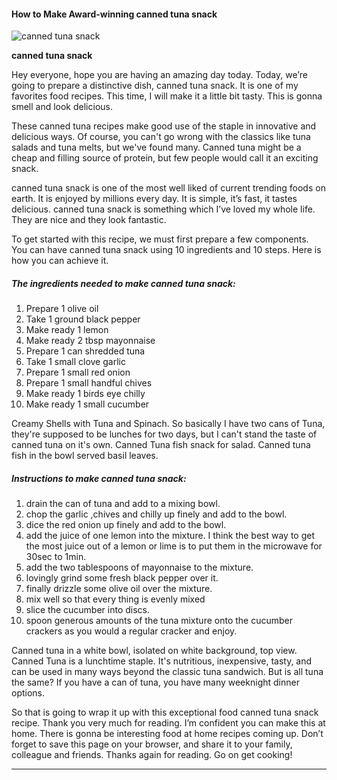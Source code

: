             

#### How to Make Award-winning canned tuna snack

![canned tuna snack](https://img-global.cpcdn.com/recipes/26645702/751x532cq70/canned-tuna-snack-recipe-main-photo.jpg)

**canned tuna snack**

Hey everyone, hope you are having an amazing day today. Today, we’re going to prepare a distinctive dish, canned tuna snack. It is one of my favorites food recipes. This time, I will make it a little bit tasty. This is gonna smell and look delicious.

These canned tuna recipes make good use of the staple in innovative and delicious ways. Of course, you can't go wrong with the classics like tuna salads and tuna melts, but we've found many. Canned tuna might be a cheap and filling source of protein, but few people would call it an exciting snack.

canned tuna snack is one of the most well liked of current trending foods on earth. It is enjoyed by millions every day. It is simple, it’s fast, it tastes delicious. canned tuna snack is something which I’ve loved my whole life. They are nice and they look fantastic.

To get started with this recipe, we must first prepare a few components. You can have canned tuna snack using 10 ingredients and 10 steps. Here is how you can achieve it.

##### The ingredients needed to make canned tuna snack:

1.  Prepare 1 olive oil
2.  Take 1 ground black pepper
3.  Make ready 1 lemon
4.  Make ready 2 tbsp mayonnaise
5.  Prepare 1 can shredded tuna
6.  Take 1 small clove garlic
7.  Prepare 1 small red onion
8.  Prepare 1 small handful chives
9.  Make ready 1 birds eye chilly
10.  Make ready 1 small cucumber

Creamy Shells with Tuna and Spinach. So basically I have two cans of Tuna, they're supposed to be lunches for two days, but I can't stand the taste of canned tuna on it's own. Canned Tuna fish snack for salad. Canned tuna fish in the bowl served basil leaves.

##### Instructions to make canned tuna snack:

1.  drain the can of tuna and add to a mixing bowl.
2.  chop the garlic ,chives and chilly up finely and add to the bowl.
3.  dice the red onion up finely and add to the bowl.
4.  add the juice of one lemon into the mixture. I think the best way to get the most juice out of a lemon or lime is to put them in the microwave for 30sec to 1min.
5.  add the two tablespoons of mayonnaise to the mixture.
6.  lovingly grind some fresh black pepper over it.
7.  finally drizzle some olive oil over the mixture.
8.  mix well so that every thing is evenly mixed
9.  slice the cucumber into discs.
10.  spoon generous amounts of the tuna mixture onto the cucumber crackers as you would a regular cracker and enjoy.

Canned tuna in a white bowl, isolated on white background, top view. Canned Tuna is a lunchtime staple. It's nutritious, inexpensive, tasty, and can be used in many ways beyond the classic tuna sandwich. But is all tuna the same? If you have a can of tuna, you have many weeknight dinner options.

So that is going to wrap it up with this exceptional food canned tuna snack recipe. Thank you very much for reading. I’m confident you can make this at home. There is gonna be interesting food at home recipes coming up. Don’t forget to save this page on your browser, and share it to your family, colleague and friends. Thanks again for reading. Go on get cooking!

* * *
